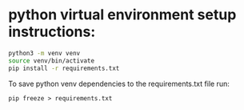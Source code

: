 # python virtual environment setup instructions:

``` bash
python3 -m venv venv
source venv/bin/activate
pip install -r requirements.txt
```

To save python venv dependencies to the requirements.txt file run:

`pip freeze > requirements.txt`